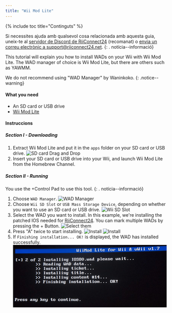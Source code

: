 ```yaml
---
title: "Wii Mod Lite"
---
```


{% include toc title="Continguts" %}

Si necessites ajuda amb qualsevol cosa relacionada amb aquesta guia, uneix-te al [servidor de Discord de RiiConnect24](https://discord.gg/rc24) (recomanat) o [envia un correu electrònic a support@riiconnect24.net](mailto:support@riiconnect24.net).
{: . notícia--informació}

This tutorial will explain you how to install WADs on your Wii with Wii Mod Lite. The WAD manager of choice is Wii Mod Lite, but there are others such as YAWMM.

We do not recommend using "WAD Manager" by Waninkoko.
{: .notice--warning}

#### What you need
* An SD card or USB drive
* [Wii Mod Lite](https://oscwii.org/library/app/WiiModLite)

#### Instruccions

##### Section I - Downloading

1. Extract Wii Mod Lite and put it in the `apps` folder on your SD card or USB drive. ![SD card Drag and Drop](/images/WiiModLite/1.gif)
2. Insert your SD card or USB drive into your Wii, and launch Wii Mod Lite from the Homebrew Channel.

##### Section II - Running

You use the +Control Pad to use this tool.
{: . notícia--informació}

1. Choose `WAD Manager`. ![WAD Manager](/images/WiiModLite/2.png)
2. Choose `Wii SD Slot` or `USB Mass Storage Device`, depending on whether you want to use an SD card or USB drive. ![Wii SD Slot](/images/WiiModLite/3.png)
3. Select the WAD you want to install. In this example, we're installing the patched IOS needed for [RiiConnect24](riiconnect24). You can mark multiple WADs by pressing the + Button. ![Select them](/images/WiiModLite/4.gif)
4. Press "A" twice to start installing. ![Install](/images/WiiModLite/5.png) ![Install](/images/WiiModLite/6.png)
5. If `Finishing installation... OK!` is displayed, the WAD has installed successfully. ![Complete](/images/WiiModLite/7.png) 
